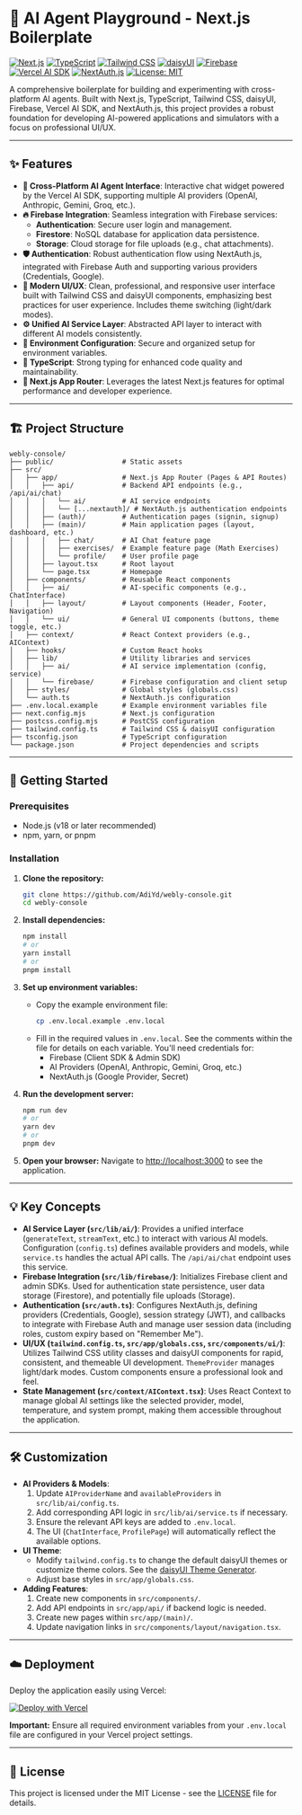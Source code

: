 # 🚀 AI Agent Playground - Next.js Boilerplate

[![Next.js](https://img.shields.io/badge/Next.js-14+-black?logo=next.js&logoColor=white)](https://nextjs.org/) [![TypeScript](https://img.shields.io/badge/TypeScript-5+-blue?logo=typescript&logoColor=white)](https://www.typescriptlang.org/) [![Tailwind CSS](https://img.shields.io/badge/Tailwind_CSS-3+-38B2AC?logo=tailwind-css&logoColor=white)](https://tailwindcss.com/) [![daisyUI](https://img.shields.io/badge/daisyUI-5+-lightgrey?logo=daisyui&logoColor=black)](https://daisyui.com/) [![Firebase](https://img.shields.io/badge/Firebase-SDK_v10+-orange?logo=firebase&logoColor=white)](https://firebase.google.com/) [![Vercel AI SDK](https://img.shields.io/badge/Vercel_AI_SDK-3+-black?logo=vercel&logoColor=white)](https://sdk.vercel.ai/) [![NextAuth.js](https://img.shields.io/badge/NextAuth.js-5+-blue?logo=nextdotjs&logoColor=white)](https://next-auth.js.org/) [![License: MIT](https://img.shields.io/badge/License-MIT-yellow.svg)](https://opensource.org/licenses/MIT)

A comprehensive boilerplate for building and experimenting with cross-platform AI agents. Built with Next.js, TypeScript, Tailwind CSS, daisyUI, Firebase, Vercel AI SDK, and NextAuth.js, this project provides a robust foundation for developing AI-powered applications and simulators with a focus on professional UI/UX.

---

## ✨ Features

*   **🤖 Cross-Platform AI Agent Interface**: Interactive chat widget powered by the Vercel AI SDK, supporting multiple AI providers (OpenAI, Anthropic, Gemini, Groq, etc.).
*   **🔥 Firebase Integration**: Seamless integration with Firebase services:
    *   **Authentication**: Secure user login and management.
    *   **Firestore**: NoSQL database for application data persistence.
    *   **Storage**: Cloud storage for file uploads (e.g., chat attachments).
*   **🛡️ Authentication**: Robust authentication flow using NextAuth.js, integrated with Firebase Auth and supporting various providers (Credentials, Google).
*   **🎨 Modern UI/UX**: Clean, professional, and responsive user interface built with Tailwind CSS and daisyUI components, emphasizing best practices for user experience. Includes theme switching (light/dark modes).
*   **⚙️ Unified AI Service Layer**: Abstracted API layer to interact with different AI models consistently.
*   **🔧 Environment Configuration**: Secure and organized setup for environment variables.
*   **📐 TypeScript**: Strong typing for enhanced code quality and maintainability.
*   **🚀 Next.js App Router**: Leverages the latest Next.js features for optimal performance and developer experience.

---

## 🏗️ Project Structure

```plaintext
webly-console/
├── public/                 # Static assets
├── src/
│   ├── app/                # Next.js App Router (Pages & API Routes)
│   │   ├── api/            # Backend API endpoints (e.g., /api/ai/chat)
│   │   │   └── ai/         # AI service endpoints
│   │   │   └── [...nextauth]/ # NextAuth.js authentication endpoints
│   │   ├── (auth)/         # Authentication pages (signin, signup)
│   │   ├── (main)/         # Main application pages (layout, dashboard, etc.)
│   │   │   ├── chat/       # AI Chat feature page
│   │   │   ├── exercises/  # Example feature page (Math Exercises)
│   │   │   └── profile/    # User profile page
│   │   ├── layout.tsx      # Root layout
│   │   └── page.tsx        # Homepage
│   ├── components/         # Reusable React components
│   │   ├── ai/             # AI-specific components (e.g., ChatInterface)
│   │   ├── layout/         # Layout components (Header, Footer, Navigation)
│   │   └── ui/             # General UI components (buttons, theme toggle, etc.)
│   ├── context/            # React Context providers (e.g., AIContext)
│   ├── hooks/              # Custom React hooks
│   ├── lib/                # Utility libraries and services
│   │   ├── ai/             # AI service implementation (config, service)
│   │   └── firebase/       # Firebase configuration and client setup
│   ├── styles/             # Global styles (globals.css)
│   └── auth.ts             # NextAuth.js configuration
├── .env.local.example      # Example environment variables file
├── next.config.mjs         # Next.js configuration
├── postcss.config.mjs      # PostCSS configuration
├── tailwind.config.ts      # Tailwind CSS & daisyUI configuration
├── tsconfig.json           # TypeScript configuration
└── package.json            # Project dependencies and scripts
```

---

## 🚀 Getting Started

### Prerequisites

*   Node.js (v18 or later recommended)
*   npm, yarn, or pnpm

### Installation

1.  **Clone the repository:**
    ```bash
    git clone https://github.com/AdiYd/webly-console.git
    cd webly-console
    ```

2.  **Install dependencies:**
    ```bash
    npm install
    # or
    yarn install
    # or
    pnpm install
    ```

3.  **Set up environment variables:**
    *   Copy the example environment file:
        ```bash
        cp .env.local.example .env.local
        ```
    *   Fill in the required values in `.env.local`. See the comments within the file for details on each variable. You'll need credentials for:
        *   Firebase (Client SDK & Admin SDK)
        *   AI Providers (OpenAI, Anthropic, Gemini, Groq, etc.)
        *   NextAuth.js (Google Provider, Secret)

4.  **Run the development server:**
    ```bash
    npm run dev
    # or
    yarn dev
    # or
    pnpm dev
    ```

5.  **Open your browser:**
    Navigate to [http://localhost:3000](http://localhost:3000) to see the application.

---

## 💡 Key Concepts

*   **AI Service Layer (`src/lib/ai/`)**: Provides a unified interface (`generateText`, `streamText`, etc.) to interact with various AI models. Configuration (`config.ts`) defines available providers and models, while `service.ts` handles the actual API calls. The `/api/ai/chat` endpoint uses this service.
*   **Firebase Integration (`src/lib/firebase/`)**: Initializes Firebase client and admin SDKs. Used for authentication state persistence, user data storage (Firestore), and potentially file uploads (Storage).
*   **Authentication (`src/auth.ts`)**: Configures NextAuth.js, defining providers (Credentials, Google), session strategy (JWT), and callbacks to integrate with Firebase Auth and manage user session data (including roles, custom expiry based on "Remember Me").
*   **UI/UX (`tailwind.config.ts`, `src/app/globals.css`, `src/components/ui/`)**: Utilizes Tailwind CSS utility classes and daisyUI components for rapid, consistent, and themeable UI development. `ThemeProvider` manages light/dark modes. Custom components ensure a professional look and feel.
*   **State Management (`src/context/AIContext.tsx`)**: Uses React Context to manage global AI settings like the selected provider, model, temperature, and system prompt, making them accessible throughout the application.

---

## 🛠️ Customization

*   **AI Providers & Models**:
    1.  Update `AIProviderName` and `availableProviders` in `src/lib/ai/config.ts`.
    2.  Add corresponding API logic in `src/lib/ai/service.ts` if necessary.
    3.  Ensure the relevant API keys are added to `.env.local`.
    4.  The UI (`ChatInterface`, `ProfilePage`) will automatically reflect the available options.
*   **UI Theme**:
    *   Modify `tailwind.config.ts` to change the default daisyUI themes or customize theme colors. See the [daisyUI Theme Generator](https://daisyui.com/theme-generator/).
    *   Adjust base styles in `src/app/globals.css`.
*   **Adding Features**:
    1.  Create new components in `src/components/`.
    2.  Add API endpoints in `src/app/api/` if backend logic is needed.
    3.  Create new pages within `src/app/(main)/`.
    4.  Update navigation links in `src/components/layout/navigation.tsx`.

---

## ☁️ Deployment

Deploy the application easily using Vercel:

[![Deploy with Vercel](https://vercel.com/button)](https://vercel.com/new/git/external?repository-url=https://github.com/yourusername/ai-agent-playground) <!-- Replace with your repo URL -->

**Important:** Ensure all required environment variables from your `.env.local` file are configured in your Vercel project settings.

---

## 📄 License

This project is licensed under the MIT License - see the [LICENSE](LICENSE) file for details.
